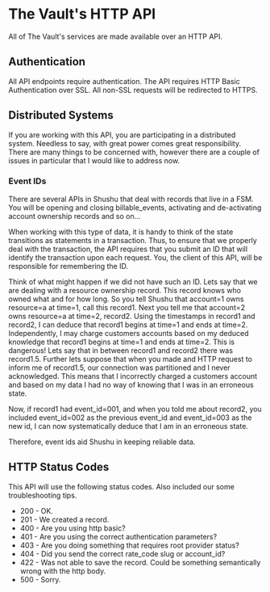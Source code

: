 # The Vault's HTTP API

All of The Vault's services are made available over an HTTP API.

## Authentication

All API endpoints require authentication. The API requires HTTP Basic
Authentication over SSL. All non-SSL requests will be redirected to HTTPS.

## Distributed Systems

If you are working with this API, you are participating in a distributed system.
Needless to say, with great power comes great responsibility. There are many
things to be concerned with, however there are a couple of issues in particular that I
would like to address now.

### Event IDs

There are several APIs in Shushu that deal with records that live in a FSM. You
will be opening and closing billable_events, activating and de-activating
account ownership records and so on...

When working with this type of data, it is
handy to think of the state transitions as statements in a transaction. Thus, to
ensure that we properly deal with the transaction, the API requires that you
submit an ID that will identify the transaction upon each request. You, the
client of this API, will be responsible for remembering the ID.

Think of what might happen if we did not have such an ID. Lets say that we are
dealing with a resource ownership record. This record knows who owned what and
for how long. So you tell Shushu that account=1 owns resource=a at time=1, call
this record1. Next you tell me that account=2 owns resource=a at time=2, record2.
Using the timestamps in record1 and record2, I can deduce that record1 begins at
time=1 and ends at time=2. Independently, I may charge customers accounts based
on my deduced knowledge that record1 begins at time=1 and ends at time=2. This
is dangerous! Lets say that in between record1 and record2 there was record1.5.
Further lets suppose that when you made and HTTP request to inform me of
record1.5, our connection was partitioned and I never acknowledged. This means
that I incorrectly charged a customers account and based on my data I had no way
of knowing that I was in an erroneous state.

Now, if record1 had event_id=001, and when you told me about record2, you
included event_id=002 as the previous event_id and event_id=003 as the new id, I
can now systematically deduce that I am in an erroneous state.

Therefore, event ids aid Shushu in keeping reliable data.

## HTTP Status Codes

This API will use the following status codes. Also included our some
troubleshooting tips.

* 200 - OK.
* 201 - We created a record.
* 400 - Are you using http basic?
* 401 - Are you using the correct authentication parameters?
* 403 - Are you doing something that requires root provider status?
* 404 - Did you send the correct rate_code slug or account_id?
* 422 - Was not able to save the record. Could be something semantically wrong with the http body.
* 500 - Sorry.
